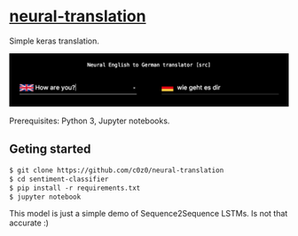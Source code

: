 # [neural-translation](https://cserdean.me/ai/translate)
Simple keras translation.
<p align="center">
  <a href="https://cserdean.me/ai/translate">
    <img src="/screenshot.png">
  </a>
</p>

Prerequisites: Python 3, Jupyter notebooks.

## Geting started
```
$ git clone https://github.com/c0z0/neural-translation
$ cd sentiment-classifier
$ pip install -r requirements.txt
$ jupyter notebook
```

This model is just a simple demo of Sequence2Sequence LSTMs. Is not that accurate :)
